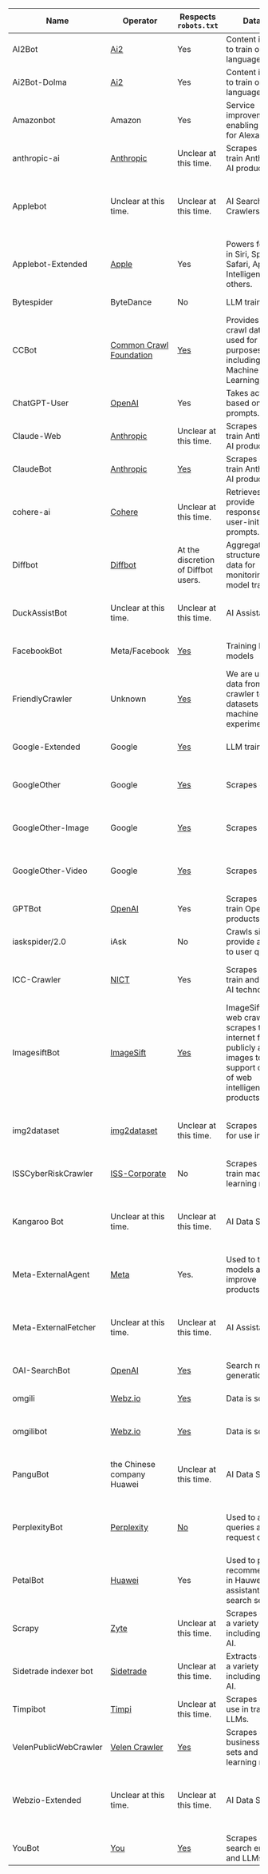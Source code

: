 | Name | Operator | Respects `robots.txt` | Data use | Visit regularity | Description |
|-----|----------|-----------------------|----------|------------------|-------------|
| AI2Bot | [Ai2](https://allenai.org/crawler) | Yes | Content is used to train open language models. | No information provided. | Explores 'certain domains' to find web content. |
| Ai2Bot-Dolma | [Ai2](https://allenai.org/crawler) | Yes | Content is used to train open language models. | No information provided. | Explores 'certain domains' to find web content. |
| Amazonbot | Amazon | Yes | Service improvement and enabling answers for Alexa users. | No information provided. | Includes references to crawled website when surfacing answers via Alexa; does not clearly outline other uses. |
| anthropic-ai | [Anthropic](https://www.anthropic.com) | Unclear at this time. | Scrapes data to train Anthropic's AI products. | No information provided. | Scrapes data to train LLMs and AI products offered by Anthropic. |
| Applebot | Unclear at this time. | Unclear at this time. | AI Search Crawlers | Unclear at this time. | Applebot is a web crawler used by Apple to index search results that allow the Siri AI Assistant to answer user questions. Siri's answers normally contain references to the website. More info can be found at https://darkvisitors.com/agents/agents/applebot |
| Applebot-Extended | [Apple](https://support.apple.com/en-us/119829#datausage) | Yes | Powers features in Siri, Spotlight, Safari, Apple Intelligence, and others. | Unclear at this time. | Apple has a secondary user agent, Applebot-Extended ... [that is] used to train Apple's foundation models powering generative AI features across Apple products, including Apple Intelligence, Services, and Developer Tools. |
| Bytespider | ByteDance | No | LLM training. | Unclear at this time. | Downloads data to train LLMS, including ChatGPT competitors. |
| CCBot | [Common Crawl Foundation](https://commoncrawl.org) | [Yes](https://commoncrawl.org/ccbot) | Provides open crawl dataset, used for many purposes, including Machine Learning/AI. | Monthly at present. | Web archive going back to 2008. [Cited in thousands of research papers per year](https://commoncrawl.org/research-papers). |
| ChatGPT-User | [OpenAI](https://openai.com) | Yes | Takes action based on user prompts. | Only when prompted by a user. | Used by plugins in ChatGPT to answer queries based on user input. |
| Claude-Web | [Anthropic](https://www.anthropic.com) | Unclear at this time. | Scrapes data to train Anthropic's AI products. | No information provided. | Scrapes data to train LLMs and AI products offered by Anthropic. |
| ClaudeBot | [Anthropic](https://www.anthropic.com) | [Yes](https://support.anthropic.com/en/articles/8896518-does-anthropic-crawl-data-from-the-web-and-how-can-site-owners-block-the-crawler) | Scrapes data to train Anthropic's AI products. | No information provided. | Scrapes data to train LLMs and AI products offered by Anthropic. |
| cohere-ai | [Cohere](https://cohere.com) | Unclear at this time. | Retrieves data to provide responses to user-initiated prompts. | Takes action based on user prompts. | Retrieves data based on user prompts. |
| Diffbot | [Diffbot](https://www.diffbot.com/) | At the discretion of Diffbot users. | Aggregates structured web data for monitoring and AI model training. | Unclear at this time. | Diffbot is an application used to parse web pages into structured data; this data is used for monitoring or AI model training. |
| DuckAssistBot | Unclear at this time. | Unclear at this time. | AI Assistants | Unclear at this time. | DuckAssistBot is used by DuckDuckGo's DuckAssist feature to fetch content and generate realtime AI answers to user searches. More info can be found at https://darkvisitors.com/agents/agents/duckassistbot |
| FacebookBot | Meta/Facebook | [Yes](https://developers.facebook.com/docs/sharing/bot/) | Training language models | Up to 1 page per second | Officially used for training Meta "speech recognition technology," unknown if used to train Meta AI specifically. |
| FriendlyCrawler | Unknown | [Yes](https://imho.alex-kunz.com/2024/01/25/an-update-on-friendly-crawler) | We are using the data from the crawler to build datasets for machine learning experiments. | Unclear at this time. | Unclear who the operator is; but data is used for training/machine learning. |
| Google-Extended | Google | [Yes](https://developers.google.com/search/docs/crawling-indexing/overview-google-crawlers) | LLM training. | No information. | Used to train Gemini and Vertex AI generative APIs. Does not impact a site's inclusion or ranking in Google Search. |
| GoogleOther | Google | [Yes](https://developers.google.com/search/docs/crawling-indexing/overview-google-crawlers) | Scrapes data. | No information. | "Used by various product teams for fetching publicly accessible content from sites. For example, it may be used for one-off crawls for internal research and development." |
| GoogleOther-Image | Google | [Yes](https://developers.google.com/search/docs/crawling-indexing/overview-google-crawlers) | Scrapes data. | No information. | "Used by various product teams for fetching publicly accessible content from sites. For example, it may be used for one-off crawls for internal research and development." |
| GoogleOther-Video | Google | [Yes](https://developers.google.com/search/docs/crawling-indexing/overview-google-crawlers) | Scrapes data. | No information. | "Used by various product teams for fetching publicly accessible content from sites. For example, it may be used for one-off crawls for internal research and development." |
| GPTBot | [OpenAI](https://openai.com) | Yes | Scrapes data to train OpenAI's products. | No information. | Data is used to train current and future models, removed paywalled data, PII and data that violates the company's policies. |
| iaskspider/2.0 | iAsk | No | Crawls sites to provide answers to user queries. | Unclear at this time. | Used to provide answers to user queries. |
| ICC-Crawler | [NICT](https://nict.go.jp) | Yes | Scrapes data to train and support AI technologies. | No information. | Use the collected data for artificial intelligence technologies; provide data to third parties, including commercial companies; those companies can use the data for their own business. |
| ImagesiftBot | [ImageSift](https://imagesift.com) | [Yes](https://imagesift.com/about) | ImageSiftBot is a web crawler that scrapes the internet for publicly available images to support our suite of web intelligence products | No information. | Once images and text are downloaded from a webpage, ImageSift analyzes this data from the page and stores the information in an index. Our web intelligence products use this index to enable search and retrieval of similar images. |
| img2dataset | [img2dataset](https://github.com/rom1504/img2dataset) | Unclear at this time. | Scrapes images for use in LLMs. | At the discretion of img2dataset users. | Downloads large sets of images into datasets for LLM training or other purposes. |
| ISSCyberRiskCrawler | [ISS-Corporate](https://iss-cyber.com) | No | Scrapes data to train machine learning models. | No information. | Used to train machine learning based models to quantify cyber risk. |
| Kangaroo Bot | Unclear at this time. | Unclear at this time. | AI Data Scrapers | Unclear at this time. | Kangaroo Bot is used by the company Kangaroo LLM to download data to train AI models tailored to Australian language and culture. More info can be found at https://darkvisitors.com/agents/agents/kangaroo-bot |
| Meta-ExternalAgent | [Meta](https://developers.facebook.com/docs/sharing/webmasters/web-crawlers) | Yes. | Used to train models and improve products. | No information. | "The Meta-ExternalAgent crawler crawls the web for use cases such as training AI models or improving products by indexing content directly." |
| Meta-ExternalFetcher | Unclear at this time. | Unclear at this time. | AI Assistants | Unclear at this time. | Meta-ExternalFetcher is dispatched by Meta AI products in response to user prompts, when they need to fetch an individual links. More info can be found at https://darkvisitors.com/agents/agents/meta-externalfetcher |
| OAI-SearchBot | [OpenAI](https://openai.com) | [Yes](https://platform.openai.com/docs/bots) | Search result generation. | No information. | Crawls sites to surface as results in SearchGPT. |
| omgili | [Webz.io](https://webz.io/) | [Yes](https://webz.io/blog/web-data/what-is-the-omgili-bot-and-why-is-it-crawling-your-website/) | Data is sold. | No information. | Crawls sites for APIs used by Hootsuite, Sprinklr, NetBase, and other companies. Data also sold for research purposes or LLM training. |
| omgilibot | [Webz.io](https://webz.io/) | [Yes](https://web.archive.org/web/20170704003301/http://omgili.com/Crawler.html) | Data is sold. | No information. | Legacy user agent initially used for Omgili search engine. Unknown if still used, `omgili` agent still used by Webz.io. |
| PanguBot | the Chinese company Huawei | Unclear at this time. | AI Data Scrapers | Unclear at this time. | PanguBot is a web crawler operated by the Chinese company Huawei. It's used to download training data for its multimodal LLM (Large Language Model) called PanGu. More info can be found at https://darkvisitors.com/agents/agents/pangubot |
| PerplexityBot | [Perplexity](https://www.perplexity.ai/) | [No](https://www.macstories.net/stories/wired-confirms-perplexity-is-bypassing-efforts-by-websites-to-block-its-web-crawler/) | Used to answer queries at the request of users. | Takes action based on user prompts. | Operated by Perplexity to obtain results in response to user queries. |
| PetalBot | [Huawei](https://huawei.com/) | Yes | Used to provide recommendations in Hauwei assistant and AI search services. | No explicit frequency provided. | Operated by Huawei to provide search and AI assistant services. |
| Scrapy | [Zyte](https://www.zyte.com) | Unclear at this time. | Scrapes data for a variety of uses including training AI. | No information. | "AI and machine learning applications often need large amounts of quality data, and web data extraction is a fast, efficient way to build structured data sets." |
| Sidetrade indexer bot | [Sidetrade](https://www.sidetrade.com) | Unclear at this time. | Extracts data for a variety of uses including training AI. | No information. | AI product training. |
| Timpibot | [Timpi](https://timpi.io) | Unclear at this time. | Scrapes data for use in training LLMs. | No information. | Makes data available for training AI models. |
| VelenPublicWebCrawler | [Velen Crawler](https://velen.io) | [Yes](https://velen.io) | Scrapes data for business data sets and machine learning models. | No information. | "Our goal with this crawler is to build business datasets and machine learning models to better understand the web." |
| Webzio-Extended | Unclear at this time. | Unclear at this time. | AI Data Scrapers | Unclear at this time. | Webzio-Extended is a web crawler used by Webz.io to maintain a repository of web crawl data that it sells to other companies, including those using it to train AI models. More info can be found at https://darkvisitors.com/agents/agents/webzio-extended |
| YouBot | [You](https://about.you.com/youchat/) | [Yes](https://about.you.com/youbot/) | Scrapes data for search engine and LLMs. | No information. | Retrieves data used for You.com web search engine and LLMs. |
